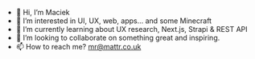 - 👋 Hi, I’m Maciek
- 👀 I’m interested in UI, UX, web, apps... and some Minecraft
- 🌱 I’m currently learning about UX research, Next.js, Strapi & REST API
- 💞️ I’m looking to collaborate on something great and inspiring.
- 📫 How to reach me? mr@mattr.co.uk

<!---
MattrCoUk/MattrCoUk is a ✨ special ✨ repository because its `README.md` (this file) appears on your GitHub profile.
You can click the Preview link to take a look at your changes.
--->
